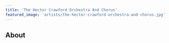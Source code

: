 ```yaml
---
title: 'The Hector Crawford Orchestra And Chorus'
featured_image: 'artists/the-hector-crawford-orchestra-and-chorus.jpg'
---
```


## About


